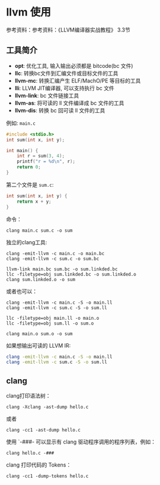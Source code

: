 # llvm 使用

参考资料：参考资料：《LLVM编译器实战教程》 3.3节

## 工具简介
* **opt**: 优化工具, 输入输出必须都是 bitcode(bc 文件)
* **llc**: 转换bc文件到汇编文件或目标文件的工具
* **llvm-mc**: 转换汇编产生 ELF/MachO/PE 等目标的工具
* **lli**: LLVM JIT编译器, 可以支持执行 bc 文件
* **llvm-link**: bc 文件链接工具
* **llvm-as**: 将可读的 ll 文件编译成 bc 文件的工具
* **llvm-dis**: 转换 bc 回可读 ll 文件的工具

例如: `main.c`
```c
#include <stdio.h>
int sum(int x, int y);

int main() {
    int r = sum(3, 4);
    printf("r = %d\n", r);
    return 0;
}
```

第二个文件是 `sum.c`:
```c
int sum(int x, int y) {
    return x + y;
}
```

命令：
```
clang main.c sum.c -o sum
```

独立的clang工具:
```
clang -emit-llvm -c main.c -o main.bc
clang -emit-llvm -c sum.c -o sum.bc

llvm-link main.bc sum.bc -o sum.linkded.bc
llc -filetype=obj sum.linkded.bc -o sum.linkded.o
clang sum.linkded.o -o sum
```

或者也可以：
```
clang -emit-llvm -c main.c -S -o main.ll
clang -emit-llvm -c sum.c -S -o sum.ll

llc -filetype=obj main.ll -o main.o
llc -filetype=obj sum.ll -o sum.o

clang main.o sum.o -o sum
```

如果想输出可读的 LLVM IR:
```bash
clang -emit-llvm -c main.c -S -o main.ll
clang -emit-llvm -c sum.c -S -o sum.ll
```

## clang
clang打印语法树：
```
clang -Xclang -ast-dump hello.c
```
或者
```
clang -cc1 -ast-dump hello.c
```

使用 `-###- 可以显示有 clang 驱动程序调用的程序列表，例如：
```
clang hello.c -###
```

clang 打印代码的 Tokens：
```
clang -cc1 -dump-tokens hello.c
```
